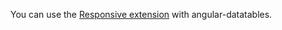 You can use the [Responsive extension](https://datatables.net/extensions/responsive/) with angular-datatables.
